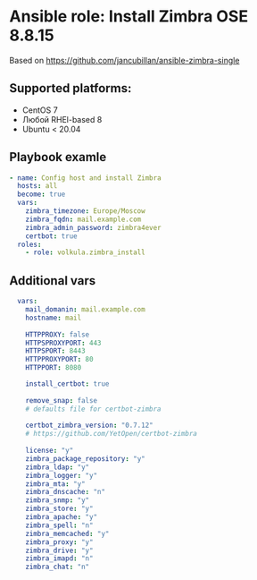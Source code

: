 # Ansible role: Install Zimbra OSE 8.8.15
Based on https://github.com/jancubillan/ansible-zimbra-single
## Supported platforms:
- CentOS 7
- Любой RHEl-based 8
- Ubuntu < 20.04

## Playbook examle

```yml
- name: Config host and install Zimbra
  hosts: all
  become: true
  vars:
    zimbra_timezone: Europe/Moscow
    zimbra_fqdn: mail.example.com
    zimbra_admin_password: zimbra4ever
    certbot: true
  roles:
    - role: volkula.zimbra_install
```

## Additional vars
```yml
  vars:
    mail_domanin: mail.example.com
    hostname: mail
    
    HTTPPROXY: false
    HTTPSPROXYPORT: 443
    HTTPSPORT: 8443
    HTTPPROXYPORT: 80
    HTTPPORT: 8080

    install_certbot: true
    
    remove_snap: false
    # defaults file for certbot-zimbra
    
    certbot_zimbra_version: "0.7.12"
    # https://github.com/YetOpen/certbot-zimbra
    
    license: "y"
    zimbra_package_repository: "y"
    zimbra_ldap: "y"
    zimbra_logger: "y"
    zimbra_mta: "y"
    zimbra_dnscache: "n"
    zimbra_snmp: "y"
    zimbra_store: "y"
    zimbra_apache: "y"
    zimbra_spell: "n"
    zimbra_memcached: "y"
    zimbra_proxy: "y"
    zimbra_drive: "y"
    zimbra_imapd: "n"
    zimbra_chat: "n"
```